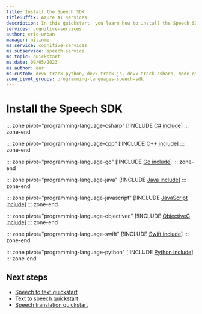 ```yaml
---
title: Install the Speech SDK
titleSuffix: Azure AI services
description: In this quickstart, you learn how to install the Speech SDK for your preferred programming language.
services: cognitive-services
author: eric-urban
manager: nitinme
ms.service: cognitive-services
ms.subservice: speech-service
ms.topic: quickstart
ms.date: 09/05/2023
ms.author: eur
ms.custom: devx-track-python, devx-track-js, devx-track-csharp, mode-other, devx-track-dotnet, devx-track-extended-java, devx-track-go
zone_pivot_groups: programming-languages-speech-sdk
---
```


# Install the Speech SDK

::: zone pivot="programming-language-csharp"
[!INCLUDE [C# include](../includes/quickstarts/platform/csharp.md)]
::: zone-end

::: zone pivot="programming-language-cpp"
[!INCLUDE [C++ include](../includes/quickstarts/platform/cpp.md)]
::: zone-end

::: zone pivot="programming-language-go"
[!INCLUDE [Go include](../includes/quickstarts/platform/go.md)]
::: zone-end

::: zone pivot="programming-language-java"
[!INCLUDE [Java include](../includes/quickstarts/platform/java.md)]
::: zone-end

::: zone pivot="programming-language-javascript"
[!INCLUDE [JavaScript include](../includes/quickstarts/platform/javascript.md)]
::: zone-end

::: zone pivot="programming-language-objectivec"
[!INCLUDE [ObjectiveC include](../includes/quickstarts/platform/objectivec.md)]
::: zone-end

::: zone pivot="programming-language-swift"
[!INCLUDE [Swift include](../includes/quickstarts/platform/swift.md)]
::: zone-end

::: zone pivot="programming-language-python"
[!INCLUDE [Python include](./../includes/quickstarts/platform/python.md)]
::: zone-end

## Next steps

- [Speech to text quickstart](../get-started-speech-to-text.md)
- [Text to speech quickstart](../get-started-text-to-speech.md)
- [Speech translation quickstart](../get-started-speech-translation.md)

